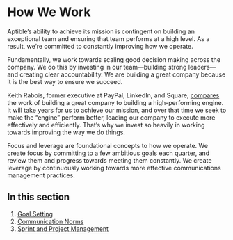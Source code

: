 # How We Work

Aptible’s ability to achieve its mission is contingent on building an exceptional team and ensuring that team performs at a high level. As a result, we’re committed to constantly improving how we operate.

Fundamentally, we work towards scaling good decision making across the company. We do this by investing in our team—building strong leaders—and creating clear accountability. We are building a great company because it is the best way to ensure we succeed. 

Keith Rabois, former executive at PayPal, LinkedIn, and Square, [compares](https://www.youtube.com/watch?v=6fQHLK1aIBs&list=PL5q_lef6zVkaTY_cT1k7qFNF2TidHCe-1&index=14) the work of building a great company to building a high-performing engine. It will take years for us to achieve our mission, and over that time we seek to make the “engine” perform better, leading our company to execute more effectively and efficiently. That’s why we invest so heavily in working towards improving the way we do things.

Focus and leverage are foundational concepts to how we operate. We create focus by committing to a few ambitious goals each quarter, and review them and progress towards meeting them constantly. We create leverage by continuously working towards more effective communications management practices.


## In this section
1. [Goal Setting](goal-setting.md)
2. [Communication Norms](communicating.md)
3. [Sprint and Project Management](/how-we-work/sprint-project-management/)